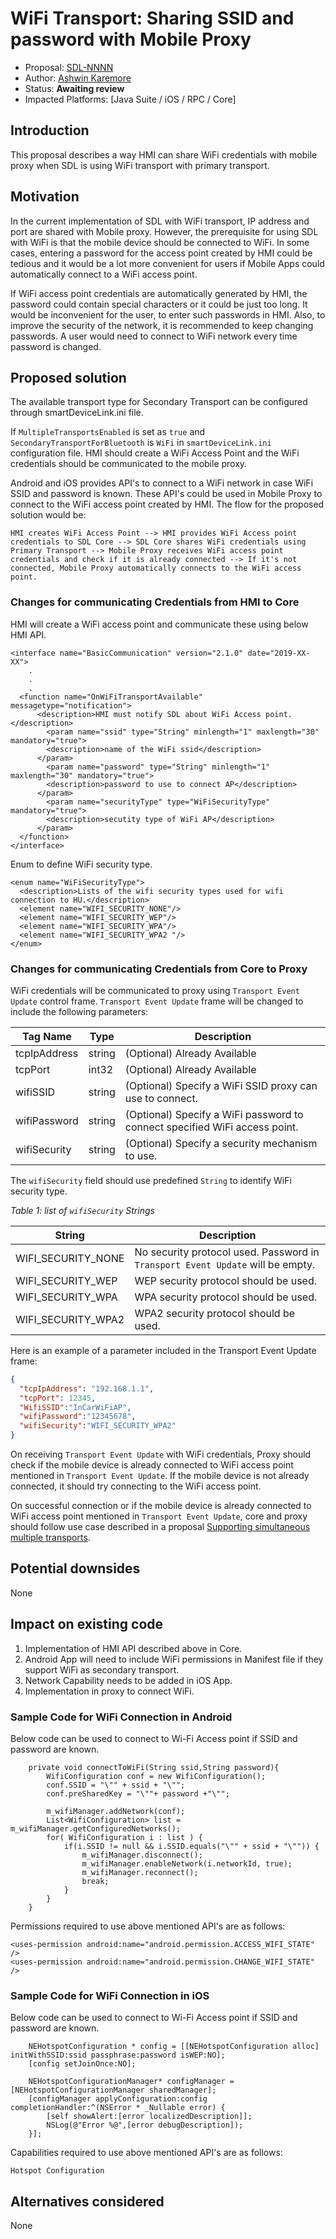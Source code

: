 # WiFi Transport: Sharing SSID and password with Mobile Proxy

* Proposal: [SDL-NNNN](NNNN-sharing-wifi-ssid-and-password)
* Author: [Ashwin Karemore](https://github.com/ashwink11)
* Status: **Awaiting review**
* Impacted Platforms: [Java Suite / iOS / RPC / Core]

## Introduction

This proposal describes a way HMI can share WiFi credentials with mobile proxy when SDL is using WiFi transport with primary transport. 

## Motivation

In the current implementation of SDL with WiFi transport, IP address and port are shared with Mobile proxy. However, the prerequisite for using SDL with WiFi is that the mobile device should be connected to WiFi.
In some cases, entering a password for the access point created by HMI could be tedious and it would be a lot more convenient for users if Mobile Apps could automatically connect to a WiFi access point.

If WiFi access point credentials are automatically generated by HMI, the password could contain special characters or it could be just too long. It would be inconvenient for the user, to enter such passwords in HMI. Also, to improve the security of the network, it is recommended to keep changing passwords. A user would need to connect to WiFi network every time password is changed.

## Proposed solution

The available transport type for Secondary Transport can be configured through smartDeviceLink.ini file. 

If `MultipleTransportsEnabled` is set as `true` and `SecondaryTransportForBluetooth` is `WiFi` in `smartDeviceLink.ini` configuration file. HMI should create a WiFi Access Point and the WiFi credentials should be communicated to the mobile proxy.

Android and iOS provides API's to connect to a WiFi network in case WiFi SSID and password is known. These API's could be used in Mobile Proxy to connect to the WiFi access point created by HMI. The flow for the proposed solution would be:

`HMI creates WiFi Access Point --> HMI provides WiFi Access point credentials to SDL Core --> SDL Core shares WiFi credentials using Primary Transport --> Mobile Proxy receives WiFi access point credentials and check if it is already connected --> If it's not connected, Mobile Proxy automatically connects to the WiFi access point.`

### Changes for communicating Credentials from HMI to Core

HMI will create a WiFi access point and communicate these using below HMI API.

```
<interface name="BasicCommunication" version="2.1.0" date="2019-XX-XX">
	.
	.
	.
  <function name="OnWiFiTransportAvailable" messagetype="notification">
      <description>HMI must notify SDL about WiFi Access point.</description>
	    <param name="ssid" type="String" minlength="1" maxlength="30" mandatory="true">
        <description>name of the WiFi ssid</description>
      </param>
	    <param name="password" type="String" minlength="1" maxlength="30" mandatory="true">
        <description>password to use to connect AP</description>
      </param>
	    <param name="securityType" type="WiFiSecurityType" mandatory="true">
        <description>secutity type of WiFi AP</description>
      </param>
  </function>
</interface>
```

Enum to define WiFi security type.

```
<enum name="WiFiSecurityType">
  <description>Lists of the wifi security types used for wifi connection to HU.</description>
  <element name="WIFI_SECURITY_NONE"/>
  <element name="WIFI_SECURITY_WEP"/>
  <element name="WIFI_SECURITY_WPA"/>
  <element name="WIFI_SECURITY_WPA2 "/>
</enum>
```

### Changes for communicating Credentials from Core to Proxy

WiFi credentials will be communicated to proxy using `Transport Event Update` control frame. `Transport Event Update` frame will be changed to include the following parameters:

Tag Name     | Type   | Description  
-------------|--------|------------
tcpIpAddress | string | (Optional) Already Available
tcpPort      | int32  | (Optional) Already Available
wifiSSID | string | (Optional) Specify a WiFi SSID proxy can use to connect.
wifiPassword | string | (Optional) Specify a WiFi password to connect specified WiFi access point.
wifiSecurity | string | (Optional) Specify a security mechanism to use.

The `wifiSecurity` field should use predefined `String` to identify WiFi security type.

*Table 1: list of `wifiSecurity` Strings*

String                 | Description
-----------------------|------------
WIFI\_SECURITY\_NONE         | No security protocol used. Password in `Transport Event Update` will be empty.
WIFI\_SECURITY\_WEP               | WEP security protocol should be used. 
WIFI\_SECURITY\_WPA   | WPA security protocol should be used. 
WIFI\_SECURITY\_WPA2 | WPA2 security protocol should be used. 


Here is an example of a parameter included in the Transport Event Update frame:

```json
{
  "tcpIpAddress": "192.168.1.1",
  "tcpPort": 12345,
  "WifiSSID":"InCarWiFiAP",
  "wifiPassword":"12345678",
  "wifiSecurity":"WIFI_SECURITY_WPA2"
}
```

On receiving `Transport Event Update` with WiFi credentials, Proxy should check if the mobile device is already connected to WiFi access point mentioned in `Transport Event Update`. If the mobile device is not already connected, it should try connecting to the WiFi access point. 

On successful connection or if the mobile device is already connected to WiFi access point mentioned in `Transport Event Update`, core and proxy should follow use case described in a proposal [Supporting simultaneous multiple transports](https://github.com/smartdevicelink/sdl_evolution/blob/master/proposals/0141-multiple-transports.md "Supporting simultaneous multiple transports").


## Potential downsides

None

## Impact on existing code

1. Implementation of HMI API described above in Core. 
2. Android App will need to include WiFi permissions in Manifest file if they support WiFi as secondary transport.
3. Network Capability needs to be added in iOS App.
4. Implementation in proxy to connect WiFi.

### Sample Code for WiFi Connection in Android

Below code can be used to connect to Wi-Fi Access point if SSID and password are known.

```
    private void connectToWiFi(String ssid,String password){
        WifiConfiguration conf = new WifiConfiguration();
        conf.SSID = "\"" + ssid + "\"";
        conf.preSharedKey = "\""+ password +"\"";

        m_wifiManager.addNetwork(conf);
        List<WifiConfiguration> list = m_wifiManager.getConfiguredNetworks();
        for( WifiConfiguration i : list ) {
            if(i.SSID != null && i.SSID.equals("\"" + ssid + "\"")) {
                m_wifiManager.disconnect();
                m_wifiManager.enableNetwork(i.networkId, true);
                m_wifiManager.reconnect();
                break;
            }
        }
    }
```
Permissions required to use above mentioned API's are as follows:

```
<uses-permission android:name="android.permission.ACCESS_WIFI_STATE" />
<uses-permission android:name="android.permission.CHANGE_WIFI_STATE" />
```
### Sample Code for WiFi Connection in iOS

Below code can be used to connect to Wi-Fi Access point if SSID and password are known.

```
    NEHotspotConfiguration * config = [[NEHotspotConfiguration alloc] initWithSSID:ssid passphrase:password isWEP:NO];
    [config setJoinOnce:NO];
    
    NEHotspotConfigurationManager* configManager = [NEHotspotConfigurationManager sharedManager];
    [configManager applyConfiguration:config completionHandler:^(NSError * _Nullable error) {
        [self showAlert:[error localizedDescription]];
        NSLog(@"Error %@",[error debugDescription]);
    }];
```
Capabilities required to use above mentioned API's are as follows:

```
Hotspot Configuration
```
  

## Alternatives considered

None

